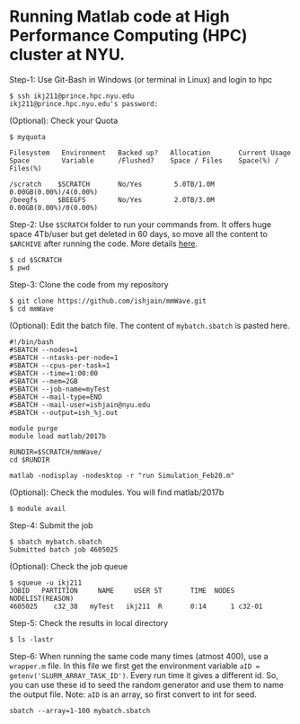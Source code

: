 # Running Matlab code at High Performance Computing (HPC) cluster at NYU.

Step-1: Use Git-Bash in Windows (or terminal in Linux) and login to hpc
```
$ ssh ikj211@prince.hpc.nyu.edu
ikj211@prince.hpc.nyu.edu's password:
```

(Optional): Check your Quota
```
$ myquota

Filesystem   Environment   Backed up?   Allocation       Current Usage
Space        Variable      /Flushed?    Space / Files    Space(%) / Files(%)

/scratch    $SCRATCH       No/Yes        5.0TB/1.0M       0.00GB(0.00%)/4(0.00%)
/beegfs     $BEEGFS        No/Yes        2.0TB/3.0M        0.00GB(0.00%)/0(0.00%)
```

Step-2: Use `$SCRATCH` folder to run your commands from. It offers huge space 4Tb/user but get deleted in 60 days, so move all the content to `$ARCHIVE` after running the code. More details [here](https://wikis.nyu.edu/display/NYUHPC/Clusters+-+Prince).
```
$ cd $SCRATCH
$ pwd
```

Step-3: Clone the code from my repository 
```
$ git clone https://github.com/ishjain/mmWave.git
$ cd mmWave
```

(Optional): Edit the batch file. The content of `mybatch.sbatch` is pasted here. 
```
#!/bin/bash
#SBATCH --nodes=1
#SBATCH --ntasks-per-node=1
#SBATCH --cpus-per-task=1
#SBATCH --time=1:00:00
#SBATCH --mem=2GB
#SBATCH --job-name=myTest
#SBATCH --mail-type=END
#SBATCH --mail-user=ishjain@nyu.edu
#SBATCH --output=ish_%j.out
  
module purge
module load matlab/2017b

RUNDIR=$SCRATCH/mmWave/
cd $RUNDIR

matlab -nodisplay -nodesktop -r "run Simulation_Feb20.m"
```
(Optional): Check the modules. You will find matlab/2017b
```
$ module avail
```

Step-4: Submit the job
```
$ sbatch mybatch.sbatch
Submitted batch job 4605025
```
(Optional): Check the job queue
```
$ squeue -u ikj211
JOBID   PARTITION     NAME     USER ST       TIME  NODES NODELIST(REASON)
4605025    c32_38   myTest   ikj211  R       0:14      1 c32-01
```
Step-5: Check the results in local directory
```
$ ls -lastr

```

Step-6: When running the same code many times (atmost 400), use a `wrapper.m` file. In this file we first get the environment variable `aID = getenv('SLURM_ARRAY_TASK_ID')`. Every run time it gives a different id. So, you can use these id to seed the random generator and use them to name the output file. Note: `aID` is an array, so first convert to int for seed.
```
sbatch --array=1-100 mybatch.sbatch
```
